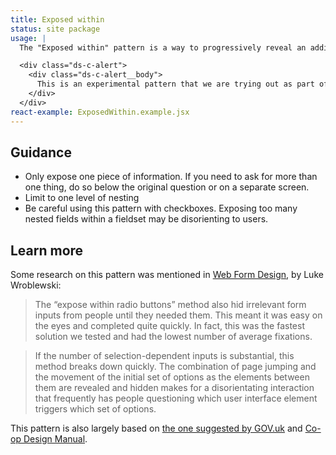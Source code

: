 ```yaml
---
title: Exposed within
status: site package
usage: |
  The "Exposed within" pattern is a way to progressively reveal an additional question only when it is relevant to the user.

  <div class="ds-c-alert">
    <div class="ds-c-alert__body">
      This is an experimental pattern that we are trying out as part of App 3. Feedback is welcome!
    </div>
  </div>
react-example: ExposedWithin.example.jsx
---
```


## Guidance

- Only expose one piece of information. If you need to ask for more than one thing, do so below the original question or on a separate screen.
- Limit to one level of nesting
- Be careful using this pattern with checkboxes. Exposing too many nested fields within a fieldset may be disorienting to users.

## Learn more

Some research on this pattern was mentioned in [Web Form Design](http://rosenfeldmedia.com/books/web-form-design/), by Luke Wroblewski:

> The “expose within radio buttons” method also hid irrelevant form inputs from people until they needed them. This meant it was easy on the eyes and completed quite quickly. In fact, this was the fastest solution we tested and had the lowest number of average fixations.

> If the number of selection-dependent inputs is substantial, this method breaks down quickly. The combination of page jumping and the movement of the initial set of options as the elements between them are revealed and hidden makes for a disorientating interaction that frequently has people questioning which user interface element triggers which set of options.

This pattern is also largely based on [the one suggested by GOV.uk](http://govuk-elements.herokuapp.com/form-elements/#form-toggle-content) and [Co-op Design Manual](http://coop-design-manual.herokuapp.com/styles/forms/form-patterns.html#progressive-reveals).
